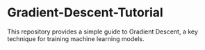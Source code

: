 # Gradient-Descent-Tutorial
This repository provides a simple guide to Gradient Descent, a key technique for training machine learning models.
